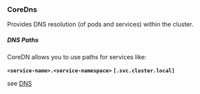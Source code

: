 ### CoreDns

Provides DNS resolution (of pods and services) within the cluster.

##### DNS Paths
CoreDN allows you to use paths for services like:

**`<service-name>.<service-namespace>` `[.svc.cluster.local]`**

see [DNS](../../../../../../network/dns.md)